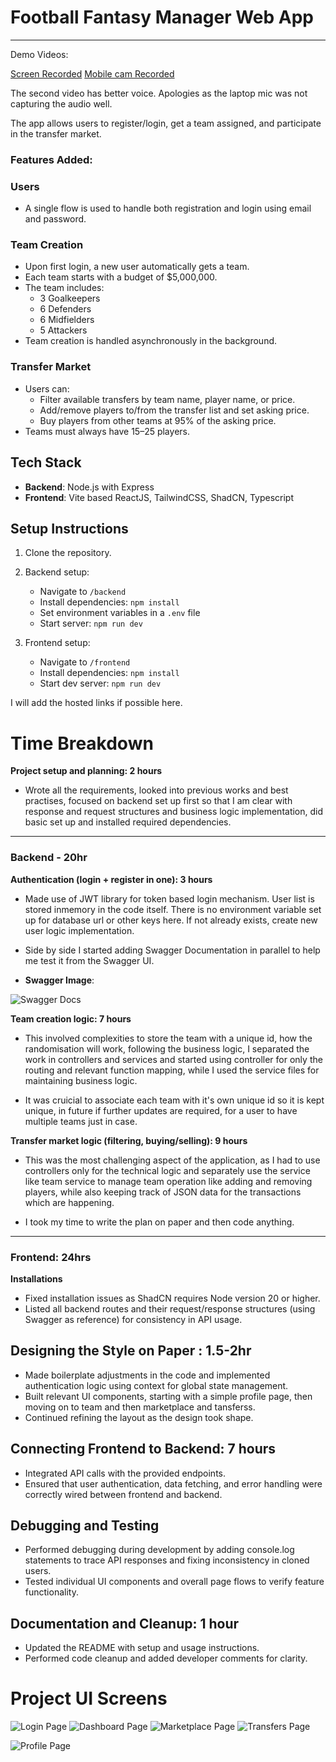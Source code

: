 # Football Fantasy Manager Web App

---

Demo Videos:

[Screen Recorded](https://youtu.be/1LkQeuzB4dc)
[Mobile cam Recorded](https://youtu.be/Y4ZaGaCDcfA)

The second video has better voice. Apologies as the laptop mic was not capturing the audio well.

The app allows users to register/login, get a team assigned, and participate in the transfer market.

### Features Added:

### Users

-  A single flow is used to handle both registration and login using email and password.

### Team Creation

-  Upon first login, a new user automatically gets a team.
-  Each team starts with a budget of $5,000,000.
-  The team includes:
   -  3 Goalkeepers
   -  6 Defenders
   -  6 Midfielders
   -  5 Attackers
-  Team creation is handled asynchronously in the background.

### Transfer Market

-  Users can:
   -  Filter available transfers by team name, player name, or price.
   -  Add/remove players to/from the transfer list and set asking price.
   -  Buy players from other teams at 95% of the asking price.
-  Teams must always have 15–25 players.

## Tech Stack

-  **Backend**: Node.js with Express
-  **Frontend**: Vite based ReactJS, TailwindCSS, ShadCN, Typescript

## Setup Instructions

1. Clone the repository.
2. Backend setup:

   -  Navigate to `/backend`
   -  Install dependencies: `npm install`
   -  Set environment variables in a `.env` file
   -  Start server: `npm run dev`

3. Frontend setup:
   -  Navigate to `/frontend`
   -  Install dependencies: `npm install`
   -  Start dev server: `npm run dev`

I will add the hosted links if possible here.

# Time Breakdown

**Project setup and planning: 2 hours**

-  Wrote all the requirements, looked into previous works and best practises, focused on backend set up first so that I am clear with response and request structures and business logic implementation, did basic set up and installed required dependencies.

---

### Backend - 20hr

**Authentication (login + register in one): 3 hours**

-  Made use of JWT library for token based login mechanism. User list is stored inmemory in the code itself. There is no environment variable set up for database url or other keys here. If not already exists, create new user logic implementation.

-  Side by side I started adding Swagger Documentation in parallel to help me test it from the Swagger UI.

-  **Swagger Image**:

![Swagger Docs](swagger.png)

**Team creation logic: 7 hours**

-  This involved complexities to store the team with a unique id, how the randomisation will work, following the business logic, I separated the work in controllers and services and started using controller for only the routing and relevant function mapping, while I used the service files for maintaining business logic.

-  It was cruicial to associate each team with it's own unique id so it is kept unique, in future if further updates are required, for a user to have multiple teams just in case.

**Transfer market logic (filtering, buying/selling): 9 hours**

-  This was the most challenging aspect of the application, as I had to use controllers only for the technical logic and separately use the service like team service to manage team operation like adding and removing players, while also keeping track of JSON data for the transactions which are happening.

-  I took my time to write the plan on paper and then code anything.

---

### Frontend: 24hrs

**Installations**

-  Fixed installation issues as ShadCN requires Node version 20 or higher.
-  Listed all backend routes and their request/response structures (using Swagger as reference) for consistency in API usage.

## Designing the Style on Paper : 1.5-2hr

-  Made boilerplate adjustments in the code and implemented authentication logic using context for global state management.
-  Built relevant UI components, starting with a simple profile page, then moving on to team and then marketplace and tansferss.
-  Continued refining the layout as the design took shape.

## Connecting Frontend to Backend: 7 hours

-  Integrated API calls with the provided endpoints.
-  Ensured that user authentication, data fetching, and error handling were correctly wired between frontend and backend.

## Debugging and Testing

-  Performed debugging during development by adding console.log statements to trace API responses and fixing inconsistency in cloned users.
-  Tested individual UI components and overall page flows to verify feature functionality.

## Documentation and Cleanup: 1 hour

-  Updated the README with setup and usage instructions.
-  Performed code cleanup and added developer comments for clarity.

# Project UI Screens

![Login Page](loginpage.png)
![Dashboard Page](DashboardPage.png)
![Marketplace Page](marketplacePage.png)
![Transfers Page](transfersPage.png)

![Profile Page](profilePage.png)
